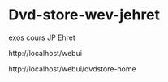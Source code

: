 # Dvd-store-wev-jehret
exos cours JP Ehret

http://localhost/webui

http://localhost/webui/dvdstore-home